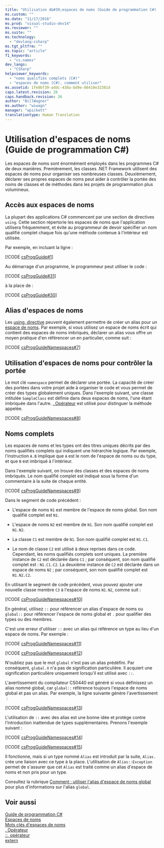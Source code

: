 ```yaml
---
title: "Utilisation d&#39;espaces de noms (Guide de programmation C#) | Microsoft Docs"
ms.custom: ""
ms.date: "11/17/2016"
ms.prod: "visual-studio-dev14"
ms.reviewer: ""
ms.suite: ""
ms.technology: 
  - "devlang-csharp"
ms.tgt_pltfrm: ""
ms.topic: "article"
f1_keywords: 
  - "cs.names"
dev_langs: 
  - "CSharp"
helpviewer_keywords: 
  - "noms qualifiés complets (C#)"
  - "espaces de noms (C#), comment utiliser"
ms.assetid: 1fe8bf39-addc-438a-bd9e-86410e32381d
caps.latest.revision: 26
caps.handback.revision: 26
author: "BillWagner"
ms.author: "wiwagn"
manager: "wpickett"
translationtype: Human Translation
---
```

# Utilisation d&#39;espaces de noms (Guide de programmation C#)
Les espaces de noms sont énormément employés dans les programmes C\# de deux manières.  Premièrement, les classes .NET Framework utilisent des espaces de noms pour organiser ses nombreuses classes.  Deuxièmement, déclarer ses propres espaces de noms peut aider à contrôler la portée des noms de classes et de méthodes dans les projets de programmation plus volumineux.  
  
## Accès aux espaces de noms  
 La plupart des applications C\# commencent par une section de directives `using`.  Cette section répertorie les espaces de noms que l'application utilisera fréquemment, et évite au programmeur de devoir spécifier un nom qualifié complet chaque fois qu'une méthode contenue à l'intérieur est utilisée.  
  
 Par exemple, en incluant la ligne :  
  
 [!CODE [csProgGuide#1](../CodeSnippet/VS_Snippets_VBCSharp/csProgGuide#1)]  
  
 Au démarrage d'un programme, le programmeur peut utiliser le code :  
  
 [!CODE [csProgGuide#31](../CodeSnippet/VS_Snippets_VBCSharp/csProgGuide#31)]  
  
 à la place de :  
  
 [!CODE [csProgGuide#30](../CodeSnippet/VS_Snippets_VBCSharp/csProgGuide#30)]  
  
## Alias d'espaces de noms  
 Les [using, directive](../../../csharp/language-reference/keywords/using-directive.md) peuvent également permettre de créer un alias pour un [espace de noms](../../../csharp/language-reference/keywords/namespace.md).  Par exemple, si vous utilisez un espace de noms écrit qui contient des espaces de noms imbriqués, déclarer un alias vous offre un moyen pratique d'en référencer un en particulier, comme suit :  
  
 [!CODE [csProgGuideNamespaces#7](../CodeSnippet/VS_Snippets_VBCSharp/csProgGuideNamespaces#7)]  
  
## Utilisation d'espaces de noms pour contrôler la portée  
 Le mot clé `namespace` permet de déclarer une portée.  La capacité de créer des portées dans votre projet aide à organiser le code et vous permet de créer des types globalement uniques.  Dans l'exemple suivant, une classe intitulée `SampleClass` est définie dans deux espaces de noms, l'une étant imbriquée dans l'autre.  [. Opérateur](../../../csharp/language-reference/operators/member-access-operator.md) est utilisé pour distinguer la méthode appelée.  
  
 [!CODE [csProgGuideNamespaces#8](../CodeSnippet/VS_Snippets_VBCSharp/csProgGuideNamespaces#8)]  
  
## Noms complets  
 Les espaces de noms et les types ont des titres uniques décrits par des noms qualifiés complets qui indiquent une hiérarchie logique.  Par exemple, l'instruction `A.B` implique que `A` est le nom de l'espace de noms ou du type, et que `B` est imbriqué à l'intérieur.  
  
 Dans l'exemple suivant, on trouve des classes et des espaces de noms imbriqués.  Le nom qualifié complet est indiqué sous la forme d'un commentaire à la suite de chaque entité.  
  
 [!CODE [csProgGuideNamespaces#9](../CodeSnippet/VS_Snippets_VBCSharp/csProgGuideNamespaces#9)]  
  
 Dans le segment de code précédent :  
  
-   L'espace de noms `N1` est membre de l'espace de noms global.  Son nom qualifié complet est `N1`.  
  
-   L'espace de noms `N2` est membre de `N1`.  Son nom qualifié complet est `N1.N2`.  
  
-   La classe `C1` est membre de `N1`.  Son nom qualifié complet est `N1.C1`.  
  
-   Le nom de classe `C2` est utilisé à deux reprises dans ce code.  Cependant, les noms qualifiés complets sont uniques.  La première instance de `C2` est déclarée dans `C1` ; par conséquent, son nom qualifié complet est : `N1.C1.C2`.  La deuxième instance de `C2` est déclarée dans un espace de noms `N2` ; par conséquent, son nom qualifié complet est `N1.N2.C2`.  
  
 En utilisant le segment de code précédent, vous pouvez ajouter une nouvelle classe membre `C3` à l'espace de noms `N1.N2`, comme suit :  
  
 [!CODE [csProgGuideNamespaces#10](../CodeSnippet/VS_Snippets_VBCSharp/csProgGuideNamespaces#10)]  
  
 En général, utilisez `::` pour référencer un alias d'espace de noms ou `global::` pour référencer l'espace de noms global et `.` pour qualifier des types ou des membres.  
  
 C'est une erreur d'utiliser `::` avec un alias qui référence un type au lieu d'un espace de noms.  Par exemple :  
  
 [!CODE [csProgGuideNamespaces#11](../CodeSnippet/VS_Snippets_VBCSharp/csProgGuideNamespaces#11)]  
  
 [!CODE [csProgGuideNamespaces#12](../CodeSnippet/VS_Snippets_VBCSharp/csProgGuideNamespaces#12)]  
  
 N'oubliez pas que le mot `global` n'est pas un alias prédéfini. Par conséquent, `global.X` n'a pas de signification particulière.  Il acquiert une signification particulière uniquement lorsqu'il est utilisé avec `::`.  
  
 L'avertissement du compilateur CS0440 est généré si vous définissez un alias nommé global, car `global::` référence toujours l'espace de noms global et pas un alias.  Par exemple, la ligne suivante génère l'avertissement  :  
  
 [!CODE [csProgGuideNamespaces#13](../CodeSnippet/VS_Snippets_VBCSharp/csProgGuideNamespaces#13)]  
  
 L'utilisation de `::` avec des alias est une bonne idée et protège contre l'introduction inattendue de types supplémentaires.  Prenons l'exemple suivant :  
  
 [!CODE [csProgGuideNamespaces#14](../CodeSnippet/VS_Snippets_VBCSharp/csProgGuideNamespaces#14)]  
  
 [!CODE [csProgGuideNamespaces#15](../CodeSnippet/VS_Snippets_VBCSharp/csProgGuideNamespaces#15)]  
  
 Il fonctionne, mais si un type nommé `Alias` est introduit par la suite, `Alias.` crée une liaison avec ce type à la place.  L'utilisation de `Alias::Exception` permet de s'assurer que cet `Alias` est traité comme un alias d'espace de noms et non pris pour un type.  
  
 Consultez la rubrique [Comment : utiliser l'alias d'espace de noms global](../../../csharp/programming-guide/namespaces/how-to-use-the-global-namespace-alias.md) pour plus d'informations sur l'alias `global`.  
  
## Voir aussi  
 [Guide de programmation C\#](../../../csharp/programming-guide/index.md)   
 [Espaces de noms](../../../csharp/programming-guide/namespaces/index.md)   
 [Mots clés d'espaces de noms](../../../csharp/language-reference/keywords/namespace-keywords.md)   
 [. Opérateur](../../../csharp/language-reference/operators/member-access-operator.md)   
 [::, opérateur](../../../csharp/language-reference/operators/namespace-alias-qualifer.md)   
 [extern](../../../csharp/language-reference/keywords/extern.md)